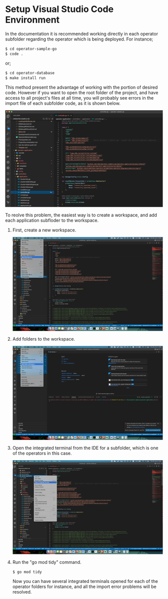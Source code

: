 # Setup Visual Studio Code Environment

In the documentation it is recommended working directly in each operator subfolder regarding the operator which is being deployed. For instance;

```shell
$ cd operator-sample-go
$ code .
```

or;

```shell
$ cd operator-database
$ make install run
```

This method present the advantage of working with the portion of desired code. However if you want to open the root folder of the project, and have access to all project's files at all time, you will probably see errors in the import file of each subfolder code, as it is shown below.

![go_import_errors](./images/go_import_errors.png)

To reolve this problem, the easiest way is to create a workspace, and add each application subfloder to the workspace.

1. First, create a new workspace.

   ![buildworkspace](./images/buildworkspace.png)

2. Add folders to the workspace.

   ![addfoldertoworkspace](./images/addfoldertoworkspace.png)

3. Open the integrated terminal from the IDE for a subfolder, which is one of the operators in this case.

   ![open-integrated-terminal](./images/open-integrated-terminal.png)

4. Run the "go mod tidy" command.

   ```shell
   $ go mod tidy
   ```

   Now you can have several integrated terminals opened for each of the operator folders for instance, and all the import error problems will be resolved.
